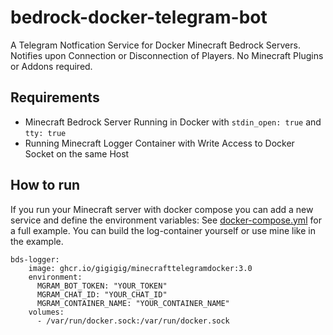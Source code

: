 # bedrock-docker-telegram-bot
A Telegram Notfication Service for Docker Minecraft Bedrock Servers.
Notifies upon Connection or Disconnection of Players. 
No Minecraft Plugins or Addons required. 

## Requirements
- Minecraft Bedrock Server Running in Docker with ```stdin_open: true``` and ```tty: true```
- Running Minecraft Logger Container with Write Access to Docker Socket on the same Host

## How to run
If you run your Minecraft server with docker compose you can add a new service and define the environment variables:
See [docker-compose.yml](../main/docker-compose.yml) for a full example. You can build the log-container yourself or use mine like in the example.
```
bds-logger:
    image: ghcr.io/gigigig/minecrafttelegramdocker:3.0
    environment:
      MGRAM_BOT_TOKEN: "YOUR_TOKEN"
      MGRAM_CHAT_ID: "YOUR_CHAT_ID"
      MGRAM_CONTAINER_NAME: "YOUR_CONTAINER_NAME"
    volumes:
      - /var/run/docker.sock:/var/run/docker.sock
```



